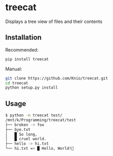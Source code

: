 # treecat

Displays a tree view of files and their contents

## Installation

Recommended:
```sh
pip install treecat
```

Manual:
```sh
git clone https://github.com/Knio/treecat.git
cd treecat
python setup.py install
```


## Usage

```sh
$ python -m treecat test/
/mnt/k/Programming/treecat/test
├── broken -> foo
├── bye.txt
│   █ So long,
│   █ cruel world.
├── hello -> hi.txt
└── hi.txt => █ Hello, World!
```
